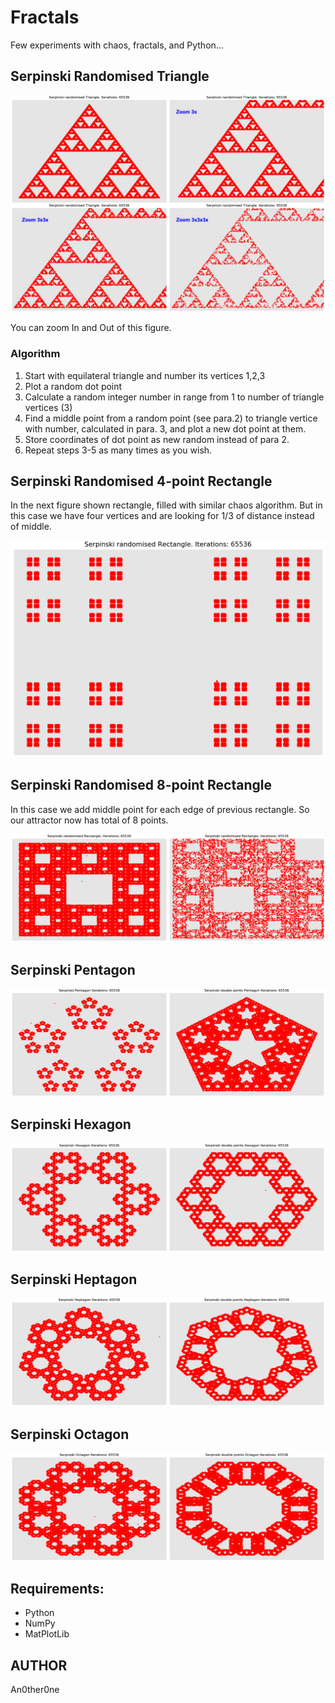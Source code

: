 # Fractals
Few experiments with chaos, fractals, and Python...

## Serpinski Randomised Triangle

![Serpinski Randomised Triangle fig 1](img/Serpinski3.png)

You can zoom In and Out of this figure.

### Algorithm

1. Start with equilateral triangle and number its vertices 1,2,3
2. Plot a random dot point
3. Calculate a random integer number in range from 1 to number of triangle vertices (3)
4. Find a middle point from a random point (see para.2) to triangle vertice with number, calculated in para. 3, and plot a new dot point at them.
5. Store coordinates of dot point as new random instead of para 2.
6. Repeat steps 3-5 as many times as you wish. 

## Serpinski Randomised 4-point Rectangle

In the next figure shown rectangle, filled with similar chaos algorithm. But in this case we have four vertices and are looking for 1/3 of distance instead of middle.

![Serpinski Randomised Triangle fig 2](img/Serpinski41.png)

## Serpinski Randomised 8-point Rectangle
In this case we add middle point for each edge of previous rectangle. So our attractor now has total of 8 points.

![Serpinski Randomised Triangle fig 3](img/Serpinski42.png)

## Serpinski Pentagon

![Serpinski Pentagon fig 4](img/serp5.png)

## Serpinski Hexagon 

![Serpinski Hexagon fig 5](img/serp6.png)

## Serpinski Heptagon

![Serpinski Heptagon fig 6](img/serp7.png)

## Serpinski Octagon

![Serpinski Octagon fig 7](img/serp8.png)

## Requirements:

* Python
* NumPy
* MatPlotLib

## AUTHOR
   An0ther0ne
